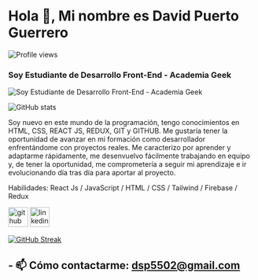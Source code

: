  


# Hola 👋, Mi nombre es David Puerto Guerrero
![Profile views](https://gpvc.arturio.dev/Dsp5502)  
### Soy Estudiante de Desarrollo Front-End - Academia Geek
![Soy Estudiante de Desarrollo Front-End - Academia Geek](https://media-exp1.licdn.com/dms/image/C4D16AQHUDsdlG9MZTQ/profile-displaybackgroundimage-shrink_350_1400/0/1649171262594?e=2147483647&v=beta&t=pa_VO3G7AoTjkyt8Uk-lhuYAXbSPSfOG6haeSLx7jYs)

![GitHub stats](https://github-readme-stats.vercel.app/api?username=Dsp5502&show_icons=true) 

Soy nuevo en este mundo de la programación, tengo conocimientos en HTML, CSS, REACT JS, REDUX, GIT y GITHUB. 
Me gustaría tener la oportunidad de avanzar en mi formación como desarrollador enfrentándome con proyectos reales. Me caracterizo por aprender y adaptarme rápidamente, me desenvuelvo fácilmente trabajando en equipo y, de tener la oportunidad, me comprometería a seguir mi aprendizaje e ir evolucionando día tras día para aportar al proyecto.

Habilidades:  React Js / JavaScript / HTML / CSS / Tailwind / Firebase / Redux 





[<img src='https://cdn.jsdelivr.net/npm/simple-icons@3.0.1/icons/github.svg' alt='github' height='40'>](https://github.com/Dsp5502)  [<img src='https://cdn.jsdelivr.net/npm/simple-icons@3.0.1/icons/linkedin.svg' alt='linkedin' height='40'>](https://www.linkedin.com/in/david-puerto-guerrero/)  



 

[![GitHub Streak](https://github-readme-streak-stats.herokuapp.com?user=Dsp5502&theme=highcontrast&date_format=M%20j%5B%2C%20Y%5D)](https://git.io/streak-stats)

## - 📫 Cómo contactarme: dsp5502@gmail.com 








